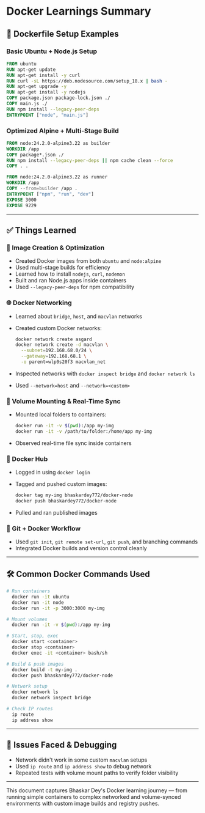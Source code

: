 # Docker Learnings Summary

## 🐳 Dockerfile Setup Examples

### Basic Ubuntu + Node.js Setup

```dockerfile
FROM ubuntu
RUN apt-get update
RUN apt-get install -y curl
RUN curl -sL https://deb.nodesource.com/setup_18.x | bash -
RUN apt-get upgrade -y
RUN apt-get install -y nodejs
COPY package.json package-lock.json ./
COPY main.js ./
RUN npm install --legacy-peer-deps
ENTRYPOINT ["node", "main.js"]
```

### Optimized Alpine + Multi-Stage Build

```dockerfile
FROM node:24.2.0-alpine3.22 as builder
WORKDIR /app
COPY package*.json ./
RUN npm install --legacy-peer-deps || npm cache clean --force
COPY . .

FROM node:24.2.0-alpine3.22 as runner
WORKDIR /app
COPY --from=builder /app .
ENTRYPOINT ["npm", "run", "dev"]
EXPOSE 3000
EXPOSE 9229
```

---

## ✅ Things Learned

### 🔧 Image Creation & Optimization

* Created Docker images from both `ubuntu` and `node:alpine`
* Used multi-stage builds for efficiency
* Learned how to install `nodejs`, `curl`, `nodemon`
* Built and ran Node.js apps inside containers
* Used `--legacy-peer-deps` for npm compatibility

### 🌐 Docker Networking

* Learned about `bridge`, `host`, and `macvlan` networks
* Created custom Docker networks:

  ```bash
  docker network create asgard
  docker network create -d macvlan \
    --subnet=192.168.68.0/24 \
    --gateway=192.168.68.1 \
    -o parent=wlp0s20f3 macvlan_net
  ```
* Inspected networks with `docker inspect bridge` and `docker network ls`
* Used `--network=host` and `--network=<custom>`

### 📂 Volume Mounting & Real-Time Sync

* Mounted local folders to containers:

  ```bash
  docker run -it -v $(pwd):/app my-img
  docker run -it -v /path/to/folder:/home/app my-img
  ```
* Observed real-time file sync inside containers

### 🚀 Docker Hub

* Logged in using `docker login`
* Tagged and pushed custom images:

  ```bash
  docker tag my-img bhaskardey772/docker-node
  docker push bhaskardey772/docker-node
  ```
* Pulled and ran published images

### 🐙 Git + Docker Workflow

* Used `git init`, `git remote set-url`, `git push`, and branching commands
* Integrated Docker builds and version control cleanly

---

## 🛠️ Common Docker Commands Used

```bash
# Run containers
  docker run -it ubuntu
  docker run -it node
  docker run -it -p 3000:3000 my-img

# Mount volumes
  docker run -it -v $(pwd):/app my-img

# Start, stop, exec
  docker start <container>
  docker stop <container>
  docker exec -it <container> bash/sh

# Build & push images
  docker build -t my-img .
  docker push bhaskardey772/docker-node

# Network setup
  docker network ls
  docker network inspect bridge

# Check IP routes
  ip route
  ip address show
```

---

## 🔁 Issues Faced & Debugging

* Network didn't work in some custom `macvlan` setups
* Used `ip route` and `ip address show` to debug network
* Repeated tests with volume mount paths to verify folder visibility

---

This document captures Bhaskar Dey's Docker learning journey — from running simple containers to complex networked and volume-synced environments with custom image builds and registry pushes.
